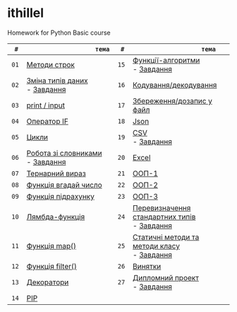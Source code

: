 # ithillel

Homework for Python Basic course

| `  #  ` | `                    тема                    ` | `  #  ` | `                    тема                    ` |
| :---: | ---------------------------------------------------------------------------------------- | :---: | ---------------------------------------------------------------------------------------------------- |
| `01`  | [Методи строк](/python_basic/dz_01.py)                                                   | `15`  | [Функції-алгоритми](/python_basic/dz_15.py)<br>- [Завдання](/python_basic/dz_15.txt)                 |
| `02`  | [Зміна типів даних](/python_basic/dz_02.py)<br>- [Завдання](/python_basic/dz_02.txt)     | `16`  | [Кодування/декодування](/python_basic/dz_16.py)                                                      |
| `03`  | [print / input](/python_basic/dz_03.py)                                                  | `17`  | [Збереження/дозапис у файл](/python_basic/dz_17.py)                                                  |
| `04`  | [Оператор IF](/python_basic/dz_04.py)                                                    | `18`  | [Json](/python_basic/dz_18.py)                                                                       |
| `05`  | [Цикли](/python_basic/dz_05.py)                                                          | `19`  | [CSV](/python_basic/dz_19.py) <br>- [Завдання](/python_basic/dz_19.txt)                              |
| `06`  | [Робота зі словниками](/python_basic/dz_06.py) <br>- [Завдання](/python_basic/dz_06.txt) | `20`  | [Excel](/python_basic/dz_20.py)                                                                      |
| `07`  | [Тернарний вираз](/python_basic/dz_07.py)                                                | `21`  | [ООП-1](/python_basic/dz_21.py)                                                                      |
| `08`  | [Функція вгадай число](/python_basic/dz_08.py)                                           | `22`  | [ООП-2](/python_basic/dz_22.py)                                                                      |
| `09`  | [Функція підрахунку](/python_basic/dz_09.py)                                             | `23`  | [ООП-3](/python_basic/dz_23.py)                                                                      |
| `10`  | [Лямбда-функція](/python_basic/dz_10.py)                                                 | `24`  | [Перевизначення стандартних типів](/python_basic/dz_24.py) <br>- [Завдання](/python_basic/dz_24.txt) |
| `11`  | [Функція map()](/python_basic/dz_11.py)                                                  | `25`  | [Статичні методи та методи класу](/python_basic/dz_25.py) <br>- [Завдання](/python_basic/dz_25.txt)  |
| `12`  | [Функція filter()](/python_basic/dz_12.py)                                               | `26`  | [Винятки](/python_basic/dz_26.py)                                                                    |
| `13`  | [Декоратори](/python_basic/dz_13.py)                                                     | `27`  | [Дипломний проект](/python_basic/diplom/) <br>- [Завдання](/python_basic/dz_27.txt)                  |
| `14`  | [PIP]()                                                                                  |       |                                                                                                      |
